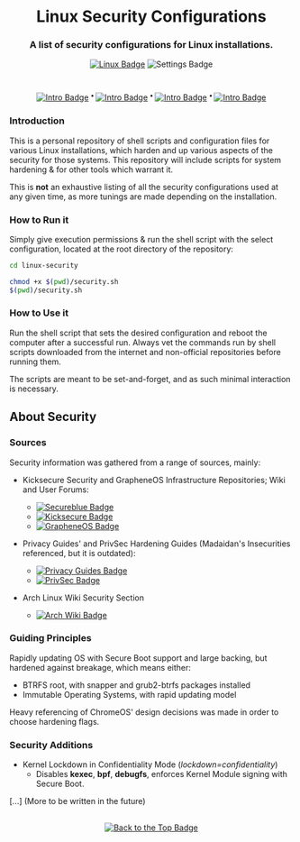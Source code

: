 <div align="center">

# Linux Security Configurations
### A list of security configurations for Linux installations.
[![Linux Badge](https://img.shields.io/badge/Made_for_Linux-black?logo=linux&logoColor=black&labelColor=white)](https://distrowatch.com/dwres.php?resource=popularity)
![Settings Badge](https://custom-icon-badges.demolab.com/badge/Security_Configs-firebrick?logo=shield&logoSource=feather&logoColor=firebrick&labelColor=white)
#

[![Intro Badge](https://img.shields.io/badge/Intro-151515)](#introduction) <sup> **•** </sup>
[![Intro Badge](https://img.shields.io/badge/Run_it-151515)](#how-to-run-it) <sup> **•** </sup>
[![Intro Badge](https://img.shields.io/badge/Use_it-151515)](#how-to-use-it) <sup> **•** </sup>
[![Intro Badge](https://img.shields.io/badge/About_Security-151515)](#about-security)

</div>

### Introduction
This is a personal repository of shell scripts and configuration files for various Linux installations, which harden and up various aspects of the security for those systems. This repository will include scripts for system hardening & for other tools which warrant it.

This is **not** an exhaustive listing of all the security configurations used at any given time, as more tunings are made depending on the installation.

### How to Run it
Simply give execution permissions & run the shell script with the select configuration, located at the root directory of the repository:

```sh
cd linux-security

chmod +x $(pwd)/security.sh
$(pwd)/security.sh
```

### How to Use it
Run the shell script that sets the desired configuration and reboot the computer after a successful run. Always vet the commands run by shell scripts downloaded from the internet and non-official repositories before running them.

The scripts are meant to be set-and-forget, and as such minimal interaction is necessary.

## About Security
### Sources
Security information was gathered from a range of sources, mainly:
- Kicksecure Security and GrapheneOS Infrastructure Repositories; Wiki and User Forums:
  - [![Secureblue Badge](https://custom-icon-badges.demolab.com/badge/Secureblue_|_Config-51A2DA?logo=lock&logoColor=51A2DA&labelColor=white)](https://github.com/secureblue/secureblue/tree/live/config/files/usr/etc)
  - [![Kicksecure Badge](https://custom-icon-badges.demolab.com/badge/Kicksecure_|_Security_Misc-blue?logo=lock&logoColor=blue&labelColor=white)](https://github.com/Kicksecure/security-misc)
  - [![GrapheneOS Badge](https://img.shields.io/badge/GrapheneOS_|_Infrastructure-0053A3?logo=grapheneos&logoColor=0053A3&labelColor=white)](https://github.com/GrapheneOS/infrastructure)

- Privacy Guides' and PrivSec Hardening Guides (Madaidan's Insecurities referenced, but it is outdated):
  - [![Privacy Guides Badge](https://custom-icon-badges.demolab.com/badge/Privacy_Guides_|_Linux_Hardening-goldenrod?logo=shield-lock&logoColor=goldenrod&labelColor=white)](https://blog.privacyguides.org/2022/04/22/linux-system-hardening/)
  - [![PrivSec Badge](https://custom-icon-badges.demolab.com/badge/PrivSec_|_Desktop_Linux_Hardening-black?logo=lock&logoColor=black&labelColor=white)](https://privsec.dev/posts/linux/desktop-linux-hardening/)

- Arch Linux Wiki Security Section
  - [![Arch Wiki Badge](https://img.shields.io/badge/Arch_Wiki_|_Security-1793D1?logo=archlinux&labelColor=white)](https://wiki.archlinux.org/title/security)

### Guiding Principles
Rapidly updating OS with Secure Boot support and large backing, but hardened against breakage, which means either:
- BTRFS root, with snapper and grub2-btrfs packages installed
- Immutable Operating Systems, with rapid updating model

Heavy referencing of ChromeOS' design decisions was made in order to choose hardening flags.

### Security Additions
- Kernel Lockdown in Confidentiality Mode (_lockdown=confidentiality_)
  - Disables **kexec**, **bpf**, **debugfs**, enforces Kernel Module signing with Secure Boot.

[...] (More to be written in the future)
##

<div align="center">

[![Back to the Top Badge](https://custom-icon-badges.demolab.com/badge/Back_to_the_Top-151515?logo=chevron-up)](#linux-containers-dockerfiles)

</div>
